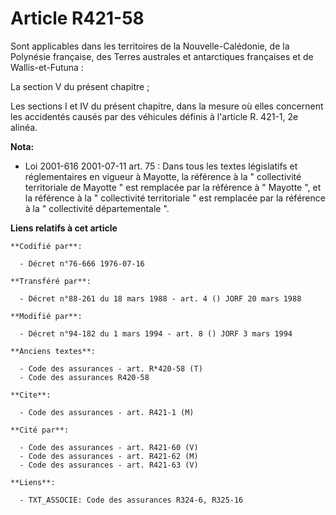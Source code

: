 # Article R421-58

Sont applicables dans les territoires de la Nouvelle-Calédonie, de la Polynésie française, des Terres australes et
antarctiques françaises et de Wallis-et-Futuna :

La section V du présent chapitre ;

Les sections I et IV du présent chapitre, dans la mesure où elles concernent les accidentés causés par des véhicules définis
à l'article R. 421-1, 2e alinéa.

**Nota:**

- Loi 2001-616 2001-07-11 art. 75 : Dans tous les textes législatifs et réglementaires en vigueur à Mayotte, la référence à
la " collectivité territoriale de Mayotte " est remplacée par la référence à " Mayotte ", et la référence à la " collectivité
territoriale " est remplacée par la référence à la " collectivité départementale ".

**Liens relatifs à cet article**

	**Codifié par**:

	  - Décret n°76-666 1976-07-16

	**Transféré par**:

	  - Décret n°88-261 du 18 mars 1988 - art. 4 () JORF 20 mars 1988

	**Modifié par**:

	  - Décret n°94-182 du 1 mars 1994 - art. 8 () JORF 3 mars 1994

	**Anciens textes**:

	  - Code des assurances - art. R*420-58 (T)
	  - Code des assurances R420-58

	**Cite**:

	  - Code des assurances - art. R421-1 (M)

	**Cité par**:

	  - Code des assurances - art. R421-60 (V)
	  - Code des assurances - art. R421-62 (M)
	  - Code des assurances - art. R421-63 (V)

	**Liens**:

	  - TXT_ASSOCIE: Code des assurances R324-6, R325-16
